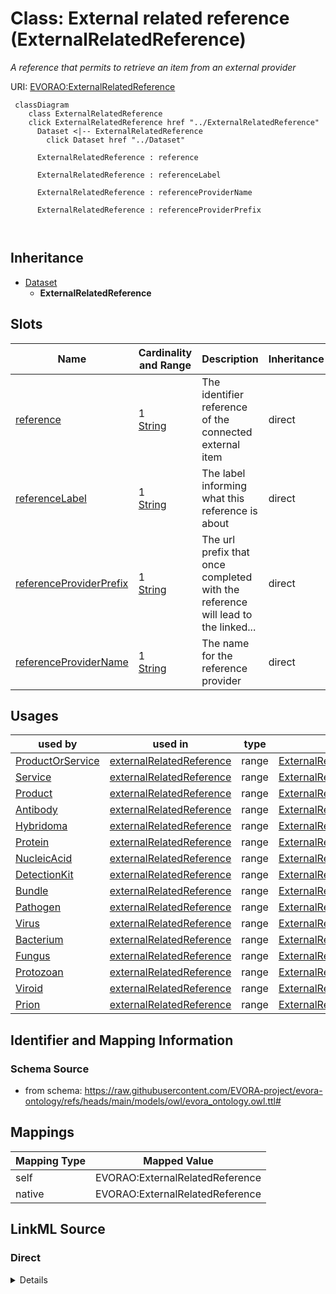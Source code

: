 

# Class: External related reference (ExternalRelatedReference)


_A reference that permits to retrieve an item from an external provider_





URI: [EVORAO:ExternalRelatedReference](https://raw.githubusercontent.com/EVORA-project/evora-ontology/refs/heads/main/models/owl/evora_ontology.owl.ttl#ExternalRelatedReference)






```mermaid
 classDiagram
    class ExternalRelatedReference
    click ExternalRelatedReference href "../ExternalRelatedReference"
      Dataset <|-- ExternalRelatedReference
        click Dataset href "../Dataset"
      
      ExternalRelatedReference : reference
        
      ExternalRelatedReference : referenceLabel
        
      ExternalRelatedReference : referenceProviderName
        
      ExternalRelatedReference : referenceProviderPrefix
        
      
```





## Inheritance
* [Dataset](Dataset.md)
    * **ExternalRelatedReference**



## Slots

| Name | Cardinality and Range | Description | Inheritance |
| ---  | --- | --- | --- |
| [reference](reference.md) | 1 <br/> [String](String.md) | The identifier reference of the connected external item | direct |
| [referenceLabel](referenceLabel.md) | 1 <br/> [String](String.md) | The label informing what this reference is about | direct |
| [referenceProviderPrefix](referenceProviderPrefix.md) | 1 <br/> [String](String.md) | The url prefix that once completed with the reference will lead to the linked... | direct |
| [referenceProviderName](referenceProviderName.md) | 1 <br/> [String](String.md) | The name for the reference provider | direct |





## Usages

| used by | used in | type | used |
| ---  | --- | --- | --- |
| [ProductOrService](ProductOrService.md) | [externalRelatedReference](externalRelatedReference.md) | range | [ExternalRelatedReference](ExternalRelatedReference.md) |
| [Service](Service.md) | [externalRelatedReference](externalRelatedReference.md) | range | [ExternalRelatedReference](ExternalRelatedReference.md) |
| [Product](Product.md) | [externalRelatedReference](externalRelatedReference.md) | range | [ExternalRelatedReference](ExternalRelatedReference.md) |
| [Antibody](Antibody.md) | [externalRelatedReference](externalRelatedReference.md) | range | [ExternalRelatedReference](ExternalRelatedReference.md) |
| [Hybridoma](Hybridoma.md) | [externalRelatedReference](externalRelatedReference.md) | range | [ExternalRelatedReference](ExternalRelatedReference.md) |
| [Protein](Protein.md) | [externalRelatedReference](externalRelatedReference.md) | range | [ExternalRelatedReference](ExternalRelatedReference.md) |
| [NucleicAcid](NucleicAcid.md) | [externalRelatedReference](externalRelatedReference.md) | range | [ExternalRelatedReference](ExternalRelatedReference.md) |
| [DetectionKit](DetectionKit.md) | [externalRelatedReference](externalRelatedReference.md) | range | [ExternalRelatedReference](ExternalRelatedReference.md) |
| [Bundle](Bundle.md) | [externalRelatedReference](externalRelatedReference.md) | range | [ExternalRelatedReference](ExternalRelatedReference.md) |
| [Pathogen](Pathogen.md) | [externalRelatedReference](externalRelatedReference.md) | range | [ExternalRelatedReference](ExternalRelatedReference.md) |
| [Virus](Virus.md) | [externalRelatedReference](externalRelatedReference.md) | range | [ExternalRelatedReference](ExternalRelatedReference.md) |
| [Bacterium](Bacterium.md) | [externalRelatedReference](externalRelatedReference.md) | range | [ExternalRelatedReference](ExternalRelatedReference.md) |
| [Fungus](Fungus.md) | [externalRelatedReference](externalRelatedReference.md) | range | [ExternalRelatedReference](ExternalRelatedReference.md) |
| [Protozoan](Protozoan.md) | [externalRelatedReference](externalRelatedReference.md) | range | [ExternalRelatedReference](ExternalRelatedReference.md) |
| [Viroid](Viroid.md) | [externalRelatedReference](externalRelatedReference.md) | range | [ExternalRelatedReference](ExternalRelatedReference.md) |
| [Prion](Prion.md) | [externalRelatedReference](externalRelatedReference.md) | range | [ExternalRelatedReference](ExternalRelatedReference.md) |






## Identifier and Mapping Information







### Schema Source


* from schema: https://raw.githubusercontent.com/EVORA-project/evora-ontology/refs/heads/main/models/owl/evora_ontology.owl.ttl#




## Mappings

| Mapping Type | Mapped Value |
| ---  | ---  |
| self | EVORAO:ExternalRelatedReference |
| native | EVORAO:ExternalRelatedReference |







## LinkML Source

<!-- TODO: investigate https://stackoverflow.com/questions/37606292/how-to-create-tabbed-code-blocks-in-mkdocs-or-sphinx -->

### Direct

<details>
```yaml
name: ExternalRelatedReference
description: A reference that permits to retrieve an item from an external provider
title: External related reference
from_schema: https://raw.githubusercontent.com/EVORA-project/evora-ontology/refs/heads/main/models/owl/evora_ontology.owl.ttl#
is_a: Dataset
slots:
- reference
- referenceLabel
- referenceProviderPrefix
- referenceProviderName
slot_usage:
  reference:
    name: reference
    description: The identifier reference of the connected external item
    title: reference
    close_mappings:
    - dct:identifier
    range: string
    required: true
    multivalued: false
  referenceLabel:
    name: referenceLabel
    description: The label informing what this reference is about
    title: reference label
    comments:
    - e.g., 'Infravec2 related product'
    close_mappings:
    - dct:title
    range: string
    required: true
    multivalued: false
  referenceProviderPrefix:
    name: referenceProviderPrefix
    description: The url prefix that once completed with the reference will lead to
      the linked external resource
    title: reference provider prefix
    close_mappings:
    - dcat:landingPage
    range: string
    required: true
    multivalued: false
  referenceProviderName:
    name: referenceProviderName
    description: The name for the reference provider
    title: reference provider name
    close_mappings:
    - dct:publisher
    range: string
    required: true
    multivalued: false

```
</details>

### Induced

<details>
```yaml
name: ExternalRelatedReference
description: A reference that permits to retrieve an item from an external provider
title: External related reference
from_schema: https://raw.githubusercontent.com/EVORA-project/evora-ontology/refs/heads/main/models/owl/evora_ontology.owl.ttl#
is_a: Dataset
slot_usage:
  reference:
    name: reference
    description: The identifier reference of the connected external item
    title: reference
    close_mappings:
    - dct:identifier
    range: string
    required: true
    multivalued: false
  referenceLabel:
    name: referenceLabel
    description: The label informing what this reference is about
    title: reference label
    comments:
    - e.g., 'Infravec2 related product'
    close_mappings:
    - dct:title
    range: string
    required: true
    multivalued: false
  referenceProviderPrefix:
    name: referenceProviderPrefix
    description: The url prefix that once completed with the reference will lead to
      the linked external resource
    title: reference provider prefix
    close_mappings:
    - dcat:landingPage
    range: string
    required: true
    multivalued: false
  referenceProviderName:
    name: referenceProviderName
    description: The name for the reference provider
    title: reference provider name
    close_mappings:
    - dct:publisher
    range: string
    required: true
    multivalued: false
attributes:
  reference:
    name: reference
    description: The identifier reference of the connected external item
    title: reference
    from_schema: https://raw.githubusercontent.com/EVORA-project/evora-ontology/refs/heads/main/models/owl/evora_ontology.owl.ttl#
    close_mappings:
    - dct:identifier
    rank: 1000
    alias: reference
    owner: ExternalRelatedReference
    domain_of:
    - ExternalRelatedReference
    range: string
    required: true
    multivalued: false
  referenceLabel:
    name: referenceLabel
    description: The label informing what this reference is about
    title: reference label
    comments:
    - e.g., 'Infravec2 related product'
    from_schema: https://raw.githubusercontent.com/EVORA-project/evora-ontology/refs/heads/main/models/owl/evora_ontology.owl.ttl#
    close_mappings:
    - dct:title
    rank: 1000
    alias: referenceLabel
    owner: ExternalRelatedReference
    domain_of:
    - ExternalRelatedReference
    range: string
    required: true
    multivalued: false
  referenceProviderPrefix:
    name: referenceProviderPrefix
    description: The url prefix that once completed with the reference will lead to
      the linked external resource
    title: reference provider prefix
    from_schema: https://raw.githubusercontent.com/EVORA-project/evora-ontology/refs/heads/main/models/owl/evora_ontology.owl.ttl#
    close_mappings:
    - dcat:landingPage
    rank: 1000
    alias: referenceProviderPrefix
    owner: ExternalRelatedReference
    domain_of:
    - ExternalRelatedReference
    range: string
    required: true
    multivalued: false
  referenceProviderName:
    name: referenceProviderName
    description: The name for the reference provider
    title: reference provider name
    from_schema: https://raw.githubusercontent.com/EVORA-project/evora-ontology/refs/heads/main/models/owl/evora_ontology.owl.ttl#
    close_mappings:
    - dct:publisher
    rank: 1000
    alias: referenceProviderName
    owner: ExternalRelatedReference
    domain_of:
    - ExternalRelatedReference
    range: string
    required: true
    multivalued: false

```
</details>